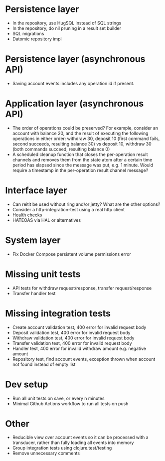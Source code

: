 # Persistence layer
- In the repository, use HugSQL instead of SQL strings
- In the repository, do nil pruning in a result set builder
- SQL migrations
- Datomic repository impl

# Persistence layer (asynchronous API)
- Saving account events includes any operation id if present.

# Application layer (asynchronous API)
- The order of operations could be preserved? For example, consider an account with balance 20, and the result of executing the following operations in either order: withdraw 30, deposit 10 (first command fails, second succeeds, resulting balance 30) vs deposit 10, withdraw 30 (both commands succeed, resulting balance 0)
- A scheduled cleanup function that closes the per-operation result channels and removes them from the state atom after a certain time period has elapsed since the message was put, e.g. 1 minute. Would require a timestamp in the per-operation result channel message?

# Interface layer
- Can reitit be used without ring and/or jetty? What are the other options?
- Consider a http-integration-test using a real http client 
- Health checks
- HATEOAS via HAL or alternatives

# System layer
- Fix Docker Compose persistent volume permissions error

# Missing unit tests
- API tests for withdraw request/response, transfer request/response
- Transfer handler test

# Missing integration tests
- Create account validation test, 400 error for invalid request body
- Deposit validation test, 400 error for invalid request body
- Withdraw validation test, 400 error for invalid request body
- Transfer validation test, 400 error for invalid request body
- Handler test, 400 error for invalid withdraw amount e.g. negative amount
- Repository test, find account events, exception thrown when account not found instead of empty list

# Dev setup
- Run all unit tests on save, or every n minutes
- Minimal Github Actions workflow to run all tests on push

# Other
- Reducible view over account events so it can be processed with a transducer, rather than fully loading all events into memory
- Group integration tests using clojure.test/testing
- Remove unnecessary comments
